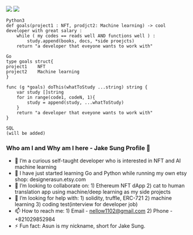 <img src = https://img.shields.io/badge/Blockchain-NFT-blue></a>
<img src = https://img.shields.io/badge/A.I-Translation-red></a>

``` 
Python3
def goals(project1 : NFT, prodjct2: Machine learning) -> cool developer with great salary : 
    while ( my codes == reads well AND functions well ) : 
        study.append(books, docs, *side proejcts)
    return "a developer that eveyone wants to work with"
    
Go
type goals struct{
project1    NFT
project2    Machine learning
}

func (g *goals) doThis(whatToStudy ...string) string {
    var study []string
    for in range(code1, codeN, 1){ 
        study = append(study, ...whatToStudy)   
    }
    return "a developer that eveyone wants to work with"
}

SQL
(will be added) 
```

### Who am I and Why am I here - Jake Sung Profile 👋

- 🔭 I’m a curious self-taught developer who is interested in NFT and AI machine learning
- 🌱 I have just started learning Go and Python while running my own etsy shop: designerasun.etsy.com 
- 👯 I’m looking to collaborate on: 1) Ethereum NFT dApp 2) cat to human translation app using machine/deep learning as my side projects 
- 🤔 I’m looking for help with: 1) solidity, truffle, ERC-721 2) machine learning 3) coding test(interview for developer job)
- 📫 How to reach me: 1) Email - nellow1102@gmail.com 2) Phone - +821029852984
- ⚡ Fun fact: Asun is my nickname, short for Jake Sung. 
